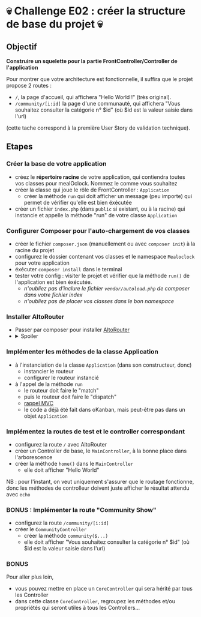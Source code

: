 # 💀 Challenge E02 : créer la structure de base du projet 💀

## Objectif

**Construire un squelette pour la partie FrontController/Controller de l'application**

Pour montrer que votre architecture est fonctionnelle, il suffira que le projet propose 2 routes :

- `/`, la page d'accueil, qui affichera "Hello World !" (très original).
- `/community/[i:id]` la page d'une communauté, qui affichera "Vous souhaitez consulter la catégorie n° $id" (où $id est la valeur saisie dans l'url)

(cette tache correspond à la première User Story de validation technique).

## Etapes

### Créer la base de votre application

- créez le **répertoire racine** de votre application, qui contiendra toutes vos classes pour mealOclock. Nommez le comme vous souhaitez
- créer la classe qui joue le rôle de FrontController : `Application`  
  - créer la méthode `run` qui doit afficher un message (peu importe) qui permet de vérifier qu'elle est bien éxécutée
- créer un fichier `index.php` (dans `public` si existant, ou à la racine) qui instancie et appelle la méthode "run" de votre classe `Application`

### Configurer Composer pour l'auto-chargement de vos classes

- créer le fichier `composer.json` (manuellement ou avec `composer init`) à la racine du projet
- configurez le dossier contenant vos classes et le namespace `Mealoclock` pour votre application
- éxécuter `composer install` dans le terminal
- tester votre config : visiter le projet et vérifier que la méthode `run()` de l'application est bien éxécutée.
  - _n'oubliez pas d'inclure le fichier `vendor/autoload.php` de composer dans votre fichier index_
  - _n'oubliez pas de placer vos classes dans le bon namespace_

### Installer AltoRouter

- Passer par composer pour installer [AltoRouter](http://altorouter.com)
- <details><summary>Spoiler</summary>
  `composer require altorouter/altorouter`
  </details>

### Implémenter les méthodes de la classe Application

- à l'instanciation de la classe `Application` (dans son constructeur, donc)
  - instancier le routeur
  - configurer le routeur instancié
- à l'appel de la méthode `run`
  - le routeur doit faire le "match"
  - puis le routeur doit faire le "dispatch"
  - [rappel MVC](https://betterexplained.com/wp-content/uploads/rails/mvc-rails.png)
  - le code a déjà été fait dans oKanban, mais peut-être pas dans un objet `Application`

### Implémentez la routes de test et le controller correspondant

- configurez la route `/` avec AltoRouter
- créer un Controller de base, le `MainController`, à la bonne place dans l'arborescence
- créer la méthode `home()` dans le `MainController`
  - elle doit afficher "Hello World"

NB : pour l'instant, on veut uniquement s'assurer que le routage fonctionne, donc les méthodes de controlleur doivent juste afficher le résultat attendu avec `echo`

### BONUS : Implémenter la route "Community Show"

- configurez la route `/community/[i:id]`
- créer le `CommunityController`
  - créer la méthode `community($...)`
  - elle doit afficher "Vous souhaitez consulter la catégorie n° $id" (où $id est la valeur saisie dans l'url)


### BONUS

Pour aller plus loin,
- vous pouvez mettre en place un `CoreController` qui sera hérité par tous les Controller
- dans cette classe `CoreController`, regroupez les méthodes et/ou propriétés qui seront utiles à tous les Controllers...
